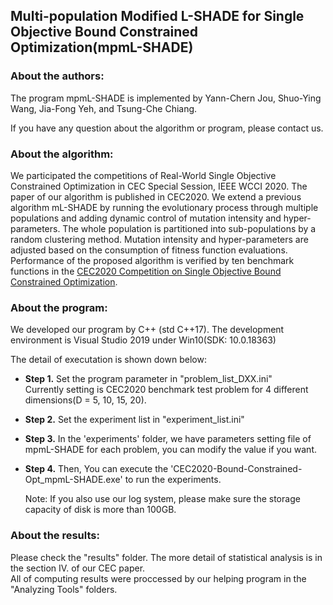 ## Multi-population Modified L-SHADE for Single Objective Bound Constrained Optimization(mpmL-SHADE)

### About the authors:
 The program mpmL-SHADE is implemented by Yann-Chern Jou, Shuo-Ying Wang, Jia-Fong Yeh, and Tsung-Che Chiang.  
 
 If you have any question about the algorithm or program, please contact us.

### About the algorithm:
 We participated the competitions of Real-World Single Objective Constrained Optimization in CEC Special Session, IEEE WCCI 2020. The paper of our algorithm is published in CEC2020. We extend a previous algorithm mL-SHADE by running the evolutionary process through multiple populations and adding dynamic control of mutation intensity and hyper-parameters. The whole population is partitioned into sub-populations by a random clustering method. Mutation intensity and hyper-parameters are adjusted based on the consumption of fitness function evaluations. Performance of the proposed algorithm is verified by ten benchmark functions in the [CEC2020 Competition on Single Objective Bound Constrained Optimization](https://github.com/P-N-Suganthan/2020-Bound-Constrained-Opt-Benchmark "link").

### About the program:
 We developed our program by C++ (std C++17). The development environment is Visual Studio 2019 under Win10(SDK: 10.0.18363)  
 
 The detail of executation is shown down below:  
   
 * __Step 1.__ Set the program parameter in "problem_list_DXX.ini"  
         Currently setting is CEC2020 benchmark test problem for 4 different dimensions(D = 5, 10, 15, 20).  
         
 * __Step 2.__ Set the experiment list in "experiment_list.ini"  
         
 
 * __Step 3.__ In the 'experiments' folder, we have parameters setting file of mpmL-SHADE for each problem, you can modify the value if you want.
 
 * __Step 4.__ Then, You can execute the 'CEC2020-Bound-Constrained-Opt_mpmL-SHADE.exe' to run the experiments.  
   
   Note: If you also use our log system, please make sure the storage capacity of disk is more than 100GB.  
 
### About the results:
  Please check the "results" folder. The more detail of statistical analysis is in the section IV. of our CEC paper.  
  All of computing results were proccessed by our helping program in the "Analyzing Tools" folders.
